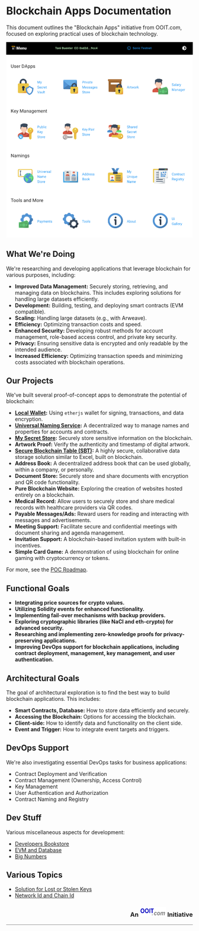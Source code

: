 # Blockchain Apps Documentation

This document outlines the "Blockchain Apps" initiative from OOIT.com, focused on exploring practical uses of blockchain technology.

![Apps Landing Page](images/apps-landing-page.png)

## What We're Doing

We're researching and developing applications that leverage blockchain for various purposes, including:

- **Improved Data Management:** Securely storing, retrieving, and managing data on blockchains. This includes exploring solutions for handling large datasets efficiently.
- **Development:** Building, testing, and deploying smart contracts (EVM compatible).
- **Scaling:** Handling large datasets (e.g., with Arweave).
- **Efficiency:** Optimizing transaction costs and speed.
- **Enhanced Security:** Developing robust methods for account management, role-based access control, and private key security.
- **Privacy:** Ensuring sensitive data is encrypted and only readable by the intended audience.
- **Increased Efficiency:** Optimizing transaction speeds and minimizing costs associated with blockchain operations.

## Our Projects

We've built several proof-of-concept apps to demonstrate the potential of blockchain:


- **[Local Wallet](local-wallet/local-wallet.md):** Using `etherjs` wallet for signing, transactions, and data encryption.
- **[Universal Naming Service](universal-naming-service/universal-naming-service.md):** A decentralized way to manage names and properties for accounts and contracts.
- **[My Secret Store](secret-store/secret-store.md):** Securely store sensitive information on the blockchain.
- **Artwork Proof:** Verify the authenticity and timestamp of digital artwork.
- **[Secure Blockchain Table (SBT)](secure-blockchain-table/secure-blockchain-table.md):** A highly secure, collaborative data storage solution similar to Excel, built on blockchain.
- **Address Book:** A decentralized address book that can be used globally, within a company, or personally.
- **Document Store:** Securely store and share documents with encryption and QR code functionality.
- **Pure Blockchain Website:** Exploring the creation of websites hosted entirely on a blockchain.
- **Medical Record:** Allow users to securely store and share medical records with healthcare providers via QR codes.
- **Payable Messages/Ads:** Reward users for reading and interacting with messages and advertisements.
- **Meeting Support:** Facilitate secure and confidential meetings with document sharing and agenda management.
- **Invitation Support:** A blockchain-based invitation system with built-in incentives.
- **Simple Card Game:** A demonstration of using blockchain for online gaming with cryptocurrency or tokens.

For more, see the [POC Roadmap](poc-roadmap.md).

## Functional Goals

- **Integrating price sources for crypto values.**
- **Utilizing Solidity events for enhanced functionality.**
- **Implementing fail-over mechanisms with backup providers.**
- **Exploring cryptographic libraries (like NaCl and eth-crypto) for advanced security.**
- **Researching and implementing zero-knowledge proofs for privacy-preserving applications.**
- **Improving DevOps support for blockchain applications, including contract deployment, management, key management, and user authentication.**

## Architectural Goals

The goal of architectural exploration is to find the best way to build blockchain applications. This includes:

- **Smart Contracts, Database:** How to store data efficiently and securely.
- **Accessing the Blockchain:** Options for accessing the blockchain.
- **Client-side:** How to identify data and functionality on the client side.
- **Event and Trigger:** How to integrate event targets and triggers.

## DevOps Support

We're also investigating essential DevOps tasks for business applications:

- Contract Deployment and Verification
- Contract Management (Ownership, Access Control)
- Key Management
- User Authentication and Authorization
- Contract Naming and Registry

## Dev Stuff

Various miscellaneous aspects for development:

- [Developers Bookstore](dev-stuff/dev-bookstore.md)
- [EVM and Database](dev-stuff/evm-and-database.md)
- [Big Numbers](dev-stuff/big-numbers.md)

## Various Topics

- [Solution for Lost or Stolen Keys](various-topics/solution-for-lost-or-stolen-keys.md)
- [Network Id and Chain Id](various-topics/explain-networkid-and-chainid.md)

<div style="width:100%; border-bottom: solid gray 1px;text-align: right"><h3 style="alignment-baseline: center">An <img src="images/ooit-logo-300x100.png" alt="ooit logo" width="70" height="26"> Initiative</h3></div>
